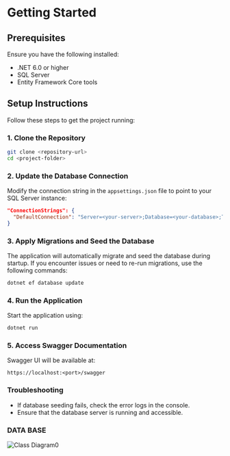 # Getting Started

## Prerequisites
Ensure you have the following installed:
- .NET 6.0 or higher
- SQL Server
- Entity Framework Core tools

## Setup Instructions
Follow these steps to get the project running:

### 1. Clone the Repository
```bash
git clone <repository-url>
cd <project-folder>
```

### 2. Update the Database Connection
Modify the connection string in the `appsettings.json` file to point to your SQL Server instance:
```json
"ConnectionStrings": {
  "DefaultConnection": "Server=<your-server>;Database=<your-database>;Trusted_Connection=True;MultipleActiveResultSets=true"
}
```

### 3. Apply Migrations and Seed the Database
The application will automatically migrate and seed the database during startup. If you encounter issues or need to re-run migrations, use the following commands:
```bash
dotnet ef database update
```

### 4. Run the Application
Start the application using:
```bash
dotnet run
```

### 5. Access Swagger Documentation
Swagger UI will be available at:
```
https://localhost:<port>/swagger
```

### Troubleshooting
- If database seeding fails, check the error logs in the console.
- Ensure that the database server is running and accessible.

### DATA BASE
![Class Diagram0](https://github.com/user-attachments/assets/bc7d2102-42fd-4a89-ae64-cb940a5506b0)




